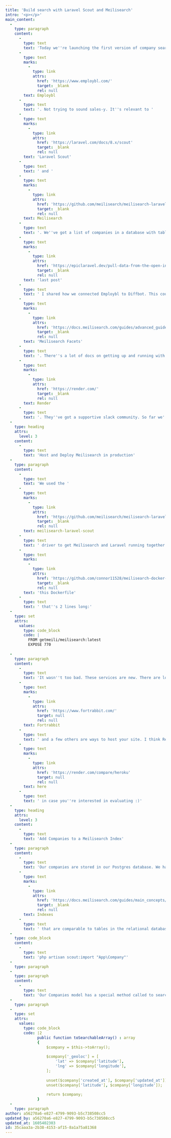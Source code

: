 ```yaml
---
title: 'Build search with Laravel Scout and Meilisearch'
intro: '<p></p>'
main_content:
  -
    type: paragraph
    content:
      -
        type: text
        text: 'Today we''re launching the first version of company search on '
      -
        type: text
        marks:
          -
            type: link
            attrs:
              href: 'https://www.employbl.com/'
              target: _blank
              rel: null
        text: Employbl
      -
        type: text
        text: '. Not trying to sound sales-y. It''s relevant to '
      -
        type: text
        marks:
          -
            type: link
            attrs:
              href: 'https://laravel.com/docs/8.x/scout'
              target: _blank
              rel: null
        text: 'Laravel Scout'
      -
        type: text
        text: ' and '
      -
        type: text
        marks:
          -
            type: link
            attrs:
              href: 'https://github.com/meilisearch/meilisearch-laravel-scout'
              target: _blank
              rel: null
        text: Meilisearch
      -
        type: text
        text: '. We''ve got a list of companies in a database with tables for supplemental information. We want a fast search experience for a non-trivial database of companies. We have ~1,200 records of tech companies mostly centered around the SF Bay Area but others around the United States. In the '
      -
        type: text
        marks:
          -
            type: link
            attrs:
              href: 'https://epiclaravel.dev/pull-data-from-the-open-internet-with-diffbot-and-php/'
              target: _blank
              rel: null
        text: 'last post'
      -
        type: text
        text: ' I shared how we connected Employbl to Diffbot. This could allow us to pull in a lot more data about tech companies and startups in the United States and around the world. We want search to be fast and we want to allow users to slice and dice the data by various fields. Enter '
      -
        type: text
        marks:
          -
            type: link
            attrs:
              href: 'https://docs.meilisearch.com/guides/advanced_guides/faceted_search.html'
              target: _blank
              rel: null
        text: 'Meilisearch Facets'
      -
        type: text
        text: '. There''s a lot of docs on getting up and running with Laravel Scout but not a lot that can really due justice to the power of Laravel Scout with Meilisearch in production. We host using Docker containers on '
      -
        type: text
        marks:
          -
            type: link
            attrs:
              href: 'https://render.com/'
              target: _blank
              rel: null
        text: Render
      -
        type: text
        text: '. They''ve got a supportive slack community. So far we''ve got a Laravel server, Postgres database, Redis service and Meilisearch server all running on their platform!'
  -
    type: heading
    attrs:
      level: 3
    content:
      -
        type: text
        text: 'Host and Deploy Meilisearch in production'
  -
    type: paragraph
    content:
      -
        type: text
        text: 'We used the '
      -
        type: text
        marks:
          -
            type: link
            attrs:
              href: 'https://github.com/meilisearch/meilisearch-laravel-scout'
              target: _blank
              rel: null
        text: meilisearch-laravel-scout
      -
        type: text
        text: ' driver to get Meilisearch and Laravel running together. We launched a "service" on Render, one of their products $7/month to be run in conjunction with our server "service" that we have running $7/month. Getting the Meilisearch service deployed to Render required '
      -
        type: text
        marks:
          -
            type: link
            attrs:
              href: 'https://github.com/connor11528/meilisearch-docker-render/blob/master/Dockerfile'
              target: _blank
              rel: null
        text: 'this Dockerfile'
      -
        type: text
        text: ' that''s 2 lines long:'
  -
    type: set
    attrs:
      values:
        type: code_block
        code: |
          FROM getmeili/meilisearch:latest
          EXPOSE 770
          
  -
    type: paragraph
    content:
      -
        type: text
        text: 'It wasn''t too bad. These services are new. There are lots of alternatives to the stack we''re using. Especially Elastic.co and Algolia. Laravel Forge with Digital Ocean, '
      -
        type: text
        marks:
          -
            type: link
            attrs:
              href: 'https://www.fortrabbit.com/'
              target: null
              rel: null
        text: Fortrabbit
      -
        type: text
        text: ' and a few others are ways to host your site. I think Render runs on AWS but I''m not sure. They have a Render v.s. Heroku comparison '
      -
        type: text
        marks:
          -
            type: link
            attrs:
              href: 'https://render.com/compare/heroku'
              target: null
              rel: null
        text: here
      -
        type: text
        text: ' in case you''re interested in evaluating :)'
  -
    type: heading
    attrs:
      level: 3
    content:
      -
        type: text
        text: 'Add Companies to a Meilisearch Index'
  -
    type: paragraph
    content:
      -
        type: text
        text: 'Our companies are stored in our Postgres database. We have to get them into Meilisearch. Meilisearch has these things called '
      -
        type: text
        marks:
          -
            type: link
            attrs:
              href: 'https://docs.meilisearch.com/guides/main_concepts/indexes.html'
              target: _blank
              rel: null
        text: Indexes
      -
        type: text
        text: ' that are comparable to tables in the relational database SQL world. To add them from the postgres table to a meilisearch index is one command with Laravel Scout:'
  -
    type: code_block
    content:
      -
        type: text
        text: 'php artisan scout:import "App\Company"'
  -
    type: paragraph
  -
    type: paragraph
    content:
      -
        type: text
        text: 'Our Companies model has a special method called to searchable array like this:'
  -
    type: paragraph
  -
    type: set
    attrs:
      values:
        type: code_block
        code: |2
              public function toSearchableArray() : array
              {
                  $company = $this->toArray();
          
                  $company['_geoloc'] = [
                      'lat' => $company['latitude'],
                      'lng' => $company['longitude'],
                  ];
          
                  unset($company['created_at'], $company['updated_at']);
                  unset($company['latitude'], $company['longitude']);
          
                  return $company;
              }
  -
    type: paragraph
author: a56270a6-e827-4799-9093-b5c738508cc5
updated_by: a56270a6-e827-4799-9093-b5c738508cc5
updated_at: 1605402303
id: 35caaa3a-2b38-4153-af15-8a1a75a81368
---
```

